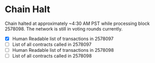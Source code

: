# Chain Halt

Chain halted at approximately ~4:30 AM PST while processing block 2578098. The network is still in voting rounds currently.

- [x] Human Readable list of transactions in 2578097
- [ ] List of all contracts called in 2578097
- [ ] Human Readable list of transactions in 2578098
- [ ] List of all contracts called in 2578098
